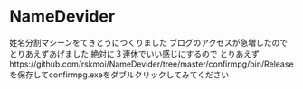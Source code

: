 # NameDevider
姓名分割マシーンをてきとうにつくりました
ブログのアクセスが急増したのでとりあえずあげました
絶対に３連休でいい感じにするので
とりあえずhttps://github.com/rskmoi/NameDevider/tree/master/confirmpg/bin/Releaseを保存してconfirmpg.exeをダブルクリックしてみてください
